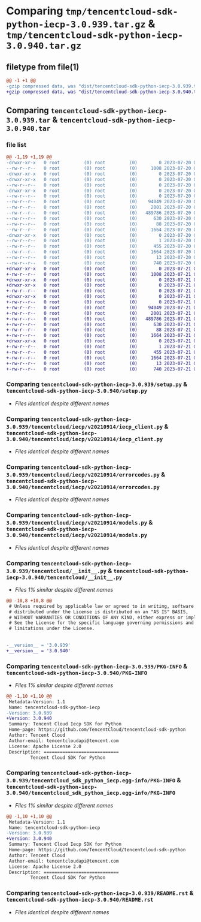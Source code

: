 # Comparing `tmp/tencentcloud-sdk-python-iecp-3.0.939.tar.gz` & `tmp/tencentcloud-sdk-python-iecp-3.0.940.tar.gz`

## filetype from file(1)

```diff
@@ -1 +1 @@
-gzip compressed data, was "dist/tencentcloud-sdk-python-iecp-3.0.939.tar", last modified: Thu Jul 20 00:25:41 2023, max compression
+gzip compressed data, was "dist/tencentcloud-sdk-python-iecp-3.0.940.tar", last modified: Fri Jul 21 00:32:45 2023, max compression
```

## Comparing `tencentcloud-sdk-python-iecp-3.0.939.tar` & `tencentcloud-sdk-python-iecp-3.0.940.tar`

### file list

```diff
@@ -1,19 +1,19 @@
-drwxr-xr-x   0 root         (0) root         (0)        0 2023-07-20 00:25:41.000000 tencentcloud-sdk-python-iecp-3.0.939/
--rw-r--r--   0 root         (0) root         (0)     1008 2023-07-20 00:25:41.000000 tencentcloud-sdk-python-iecp-3.0.939/setup.py
-drwxr-xr-x   0 root         (0) root         (0)        0 2023-07-20 00:25:41.000000 tencentcloud-sdk-python-iecp-3.0.939/tencentcloud/
-drwxr-xr-x   0 root         (0) root         (0)        0 2023-07-20 00:25:41.000000 tencentcloud-sdk-python-iecp-3.0.939/tencentcloud/iecp/
--rw-r--r--   0 root         (0) root         (0)        0 2023-07-20 00:25:41.000000 tencentcloud-sdk-python-iecp-3.0.939/tencentcloud/iecp/__init__.py
-drwxr-xr-x   0 root         (0) root         (0)        0 2023-07-20 00:25:41.000000 tencentcloud-sdk-python-iecp-3.0.939/tencentcloud/iecp/v20210914/
--rw-r--r--   0 root         (0) root         (0)        0 2023-07-20 00:25:41.000000 tencentcloud-sdk-python-iecp-3.0.939/tencentcloud/iecp/v20210914/__init__.py
--rw-r--r--   0 root         (0) root         (0)    94049 2023-07-20 00:25:41.000000 tencentcloud-sdk-python-iecp-3.0.939/tencentcloud/iecp/v20210914/iecp_client.py
--rw-r--r--   0 root         (0) root         (0)     2001 2023-07-20 00:25:41.000000 tencentcloud-sdk-python-iecp-3.0.939/tencentcloud/iecp/v20210914/errorcodes.py
--rw-r--r--   0 root         (0) root         (0)   489786 2023-07-20 00:25:41.000000 tencentcloud-sdk-python-iecp-3.0.939/tencentcloud/iecp/v20210914/models.py
--rw-r--r--   0 root         (0) root         (0)      630 2023-07-20 00:25:41.000000 tencentcloud-sdk-python-iecp-3.0.939/tencentcloud/__init__.py
--rw-r--r--   0 root         (0) root         (0)       88 2023-07-20 00:25:41.000000 tencentcloud-sdk-python-iecp-3.0.939/setup.cfg
--rw-r--r--   0 root         (0) root         (0)     1664 2023-07-20 00:25:41.000000 tencentcloud-sdk-python-iecp-3.0.939/PKG-INFO
-drwxr-xr-x   0 root         (0) root         (0)        0 2023-07-20 00:25:41.000000 tencentcloud-sdk-python-iecp-3.0.939/tencentcloud_sdk_python_iecp.egg-info/
--rw-r--r--   0 root         (0) root         (0)        1 2023-07-20 00:25:41.000000 tencentcloud-sdk-python-iecp-3.0.939/tencentcloud_sdk_python_iecp.egg-info/dependency_links.txt
--rw-r--r--   0 root         (0) root         (0)      455 2023-07-20 00:25:41.000000 tencentcloud-sdk-python-iecp-3.0.939/tencentcloud_sdk_python_iecp.egg-info/SOURCES.txt
--rw-r--r--   0 root         (0) root         (0)     1664 2023-07-20 00:25:41.000000 tencentcloud-sdk-python-iecp-3.0.939/tencentcloud_sdk_python_iecp.egg-info/PKG-INFO
--rw-r--r--   0 root         (0) root         (0)       13 2023-07-20 00:25:41.000000 tencentcloud-sdk-python-iecp-3.0.939/tencentcloud_sdk_python_iecp.egg-info/top_level.txt
--rw-r--r--   0 root         (0) root         (0)      740 2023-07-20 00:25:41.000000 tencentcloud-sdk-python-iecp-3.0.939/README.rst
+drwxr-xr-x   0 root         (0) root         (0)        0 2023-07-21 00:32:45.000000 tencentcloud-sdk-python-iecp-3.0.940/
+-rw-r--r--   0 root         (0) root         (0)     1008 2023-07-21 00:32:45.000000 tencentcloud-sdk-python-iecp-3.0.940/setup.py
+drwxr-xr-x   0 root         (0) root         (0)        0 2023-07-21 00:32:45.000000 tencentcloud-sdk-python-iecp-3.0.940/tencentcloud/
+drwxr-xr-x   0 root         (0) root         (0)        0 2023-07-21 00:32:45.000000 tencentcloud-sdk-python-iecp-3.0.940/tencentcloud/iecp/
+-rw-r--r--   0 root         (0) root         (0)        0 2023-07-21 00:32:45.000000 tencentcloud-sdk-python-iecp-3.0.940/tencentcloud/iecp/__init__.py
+drwxr-xr-x   0 root         (0) root         (0)        0 2023-07-21 00:32:45.000000 tencentcloud-sdk-python-iecp-3.0.940/tencentcloud/iecp/v20210914/
+-rw-r--r--   0 root         (0) root         (0)        0 2023-07-21 00:32:45.000000 tencentcloud-sdk-python-iecp-3.0.940/tencentcloud/iecp/v20210914/__init__.py
+-rw-r--r--   0 root         (0) root         (0)    94049 2023-07-21 00:32:45.000000 tencentcloud-sdk-python-iecp-3.0.940/tencentcloud/iecp/v20210914/iecp_client.py
+-rw-r--r--   0 root         (0) root         (0)     2001 2023-07-21 00:32:45.000000 tencentcloud-sdk-python-iecp-3.0.940/tencentcloud/iecp/v20210914/errorcodes.py
+-rw-r--r--   0 root         (0) root         (0)   489786 2023-07-21 00:32:45.000000 tencentcloud-sdk-python-iecp-3.0.940/tencentcloud/iecp/v20210914/models.py
+-rw-r--r--   0 root         (0) root         (0)      630 2023-07-21 00:32:45.000000 tencentcloud-sdk-python-iecp-3.0.940/tencentcloud/__init__.py
+-rw-r--r--   0 root         (0) root         (0)       88 2023-07-21 00:32:45.000000 tencentcloud-sdk-python-iecp-3.0.940/setup.cfg
+-rw-r--r--   0 root         (0) root         (0)     1664 2023-07-21 00:32:45.000000 tencentcloud-sdk-python-iecp-3.0.940/PKG-INFO
+drwxr-xr-x   0 root         (0) root         (0)        0 2023-07-21 00:32:45.000000 tencentcloud-sdk-python-iecp-3.0.940/tencentcloud_sdk_python_iecp.egg-info/
+-rw-r--r--   0 root         (0) root         (0)        1 2023-07-21 00:32:45.000000 tencentcloud-sdk-python-iecp-3.0.940/tencentcloud_sdk_python_iecp.egg-info/dependency_links.txt
+-rw-r--r--   0 root         (0) root         (0)      455 2023-07-21 00:32:45.000000 tencentcloud-sdk-python-iecp-3.0.940/tencentcloud_sdk_python_iecp.egg-info/SOURCES.txt
+-rw-r--r--   0 root         (0) root         (0)     1664 2023-07-21 00:32:45.000000 tencentcloud-sdk-python-iecp-3.0.940/tencentcloud_sdk_python_iecp.egg-info/PKG-INFO
+-rw-r--r--   0 root         (0) root         (0)       13 2023-07-21 00:32:45.000000 tencentcloud-sdk-python-iecp-3.0.940/tencentcloud_sdk_python_iecp.egg-info/top_level.txt
+-rw-r--r--   0 root         (0) root         (0)      740 2023-07-21 00:32:45.000000 tencentcloud-sdk-python-iecp-3.0.940/README.rst
```

### Comparing `tencentcloud-sdk-python-iecp-3.0.939/setup.py` & `tencentcloud-sdk-python-iecp-3.0.940/setup.py`

 * *Files identical despite different names*

### Comparing `tencentcloud-sdk-python-iecp-3.0.939/tencentcloud/iecp/v20210914/iecp_client.py` & `tencentcloud-sdk-python-iecp-3.0.940/tencentcloud/iecp/v20210914/iecp_client.py`

 * *Files identical despite different names*

### Comparing `tencentcloud-sdk-python-iecp-3.0.939/tencentcloud/iecp/v20210914/errorcodes.py` & `tencentcloud-sdk-python-iecp-3.0.940/tencentcloud/iecp/v20210914/errorcodes.py`

 * *Files identical despite different names*

### Comparing `tencentcloud-sdk-python-iecp-3.0.939/tencentcloud/iecp/v20210914/models.py` & `tencentcloud-sdk-python-iecp-3.0.940/tencentcloud/iecp/v20210914/models.py`

 * *Files identical despite different names*

### Comparing `tencentcloud-sdk-python-iecp-3.0.939/tencentcloud/__init__.py` & `tencentcloud-sdk-python-iecp-3.0.940/tencentcloud/__init__.py`

 * *Files 1% similar despite different names*

```diff
@@ -10,8 +10,8 @@
 # Unless required by applicable law or agreed to in writing, software
 # distributed under the License is distributed on an "AS IS" BASIS,
 # WITHOUT WARRANTIES OR CONDITIONS OF ANY KIND, either express or implied.
 # See the License for the specific language governing permissions and
 # limitations under the License.
 
 
-__version__ = '3.0.939'
+__version__ = '3.0.940'
```

### Comparing `tencentcloud-sdk-python-iecp-3.0.939/PKG-INFO` & `tencentcloud-sdk-python-iecp-3.0.940/PKG-INFO`

 * *Files 1% similar despite different names*

```diff
@@ -1,10 +1,10 @@
 Metadata-Version: 1.1
 Name: tencentcloud-sdk-python-iecp
-Version: 3.0.939
+Version: 3.0.940
 Summary: Tencent Cloud Iecp SDK for Python
 Home-page: https://github.com/TencentCloud/tencentcloud-sdk-python
 Author: Tencent Cloud
 Author-email: tencentcloudapi@tencent.com
 License: Apache License 2.0
 Description: ============================
         Tencent Cloud SDK for Python
```

### Comparing `tencentcloud-sdk-python-iecp-3.0.939/tencentcloud_sdk_python_iecp.egg-info/PKG-INFO` & `tencentcloud-sdk-python-iecp-3.0.940/tencentcloud_sdk_python_iecp.egg-info/PKG-INFO`

 * *Files 1% similar despite different names*

```diff
@@ -1,10 +1,10 @@
 Metadata-Version: 1.1
 Name: tencentcloud-sdk-python-iecp
-Version: 3.0.939
+Version: 3.0.940
 Summary: Tencent Cloud Iecp SDK for Python
 Home-page: https://github.com/TencentCloud/tencentcloud-sdk-python
 Author: Tencent Cloud
 Author-email: tencentcloudapi@tencent.com
 License: Apache License 2.0
 Description: ============================
         Tencent Cloud SDK for Python
```

### Comparing `tencentcloud-sdk-python-iecp-3.0.939/README.rst` & `tencentcloud-sdk-python-iecp-3.0.940/README.rst`

 * *Files identical despite different names*

